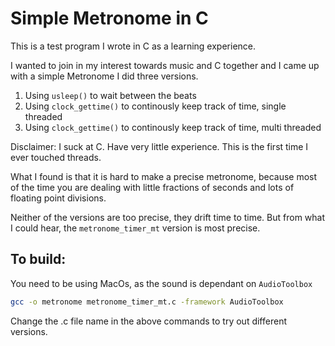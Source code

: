 # Simple Metronome in C

This is a test program I wrote in C as a learning experience.

I wanted to join in my interest towards music and C together and I came up with a simple Metronome
I did three versions.
1. Using `usleep()` to wait between the beats
2. Using `clock_gettime()` to continously keep track of time, single threaded
3. Using `clock_gettime()` to continously keep track of time, multi threaded

Disclaimer: I suck at C. Have very little experience. This is the first time I ever touched threads.

What I found is that it is hard to make a precise metronome, because most of the time you are dealing with little fractions of seconds and lots of floating point divisions.

Neither of the versions are too precise, they drift time to time. But from what I could hear, the `metronome_timer_mt` version is most precise.

## To build:
You need to be using MacOs, as the sound is dependant on `AudioToolbox`
```sh
gcc -o metronome metronome_timer_mt.c -framework AudioToolbox
```
Change the .c file name in the above commands to try out different versions.

